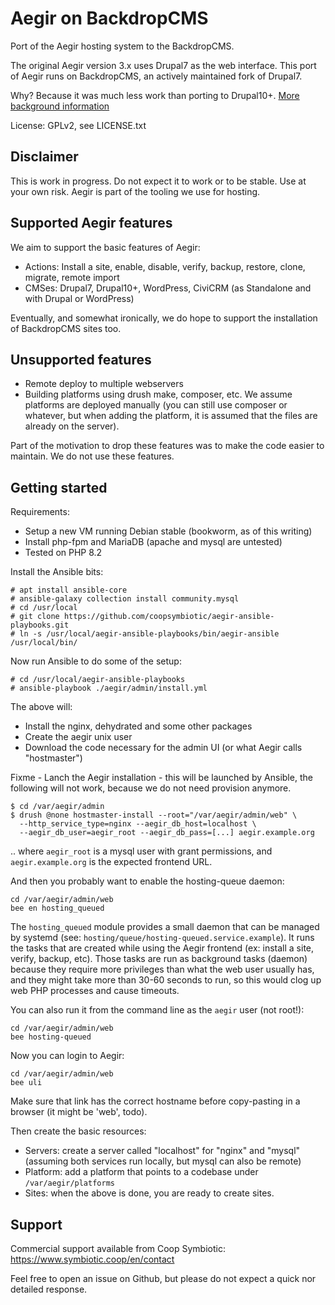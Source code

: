 # Aegir on BackdropCMS

Port of the Aegir hosting system to the BackdropCMS.

The original Aegir version 3.x uses Drupal7 as the web interface. This port of
Aegir runs on BackdropCMS, an actively maintained fork of Drupal7.

Why? Because it was much less work than porting to Drupal10+.
[More background information](https://www.bidon.ca/random/2024-10-02-aegir-drupal10-backdrop/)

License: GPLv2, see LICENSE.txt

## Disclaimer

This is work in progress. Do not expect it to work or to be stable.
Use at your own risk. Aegir is part of the tooling we use for hosting.

## Supported Aegir features

We aim to support the basic features of Aegir:

* Actions: Install a site, enable, disable, verify, backup, restore, clone, migrate, remote import
* CMSes: Drupal7, Drupal10+, WordPress, CiviCRM (as Standalone and with Drupal or WordPress)

Eventually, and somewhat ironically, we do hope to support the installation of
BackdropCMS sites too.

## Unsupported features

* Remote deploy to multiple webservers
* Building platforms using drush make, composer, etc. We assume platforms are deployed manually (you can still use composer or whatever, but when adding the platform, it is assumed that the files are already on the server).

Part of the motivation to drop these features was to make the code easier to maintain. We do not use these features.

## Getting started

Requirements:

* Setup a new VM running Debian stable (bookworm, as of this writing)
* Install php-fpm and MariaDB (apache and mysql are untested)
* Tested on PHP 8.2

Install the Ansible bits:

```
# apt install ansible-core
# ansible-galaxy collection install community.mysql
# cd /usr/local
# git clone https://github.com/coopsymbiotic/aegir-ansible-playbooks.git
# ln -s /usr/local/aegir-ansible-playbooks/bin/aegir-ansible /usr/local/bin/
```

Now run Ansible to do some of the setup:

```
# cd /usr/local/aegir-ansible-playbooks
# ansible-playbook ./aegir/admin/install.yml
```

The above will:

- Install the nginx, dehydrated and some other packages
- Create the aegir unix user
- Download the code necessary for the admin UI (or what Aegir calls "hostmaster")

Fixme - Lanch the Aegir installation - this will be launched by Ansible, the following will not work, because we do not need provision anymore.

```
$ cd /var/aegir/admin
$ drush @none hostmaster-install --root="/var/aegir/admin/web" \
  --http_service_type=nginx --aegir_db_host=localhost \
  --aegir_db_user=aegir_root --aegir_db_pass=[...] aegir.example.org
```

.. where `aegir_root` is a mysql user with grant permissions, and `aegir.example.org` is the expected frontend URL.

And then you probably want to enable the hosting-queue daemon:

```
cd /var/aegir/admin/web
bee en hosting_queued
```

The `hosting_queued` module provides a small daemon that can be managed by systemd (see: `hosting/queue/hosting-queued.service.example`). It runs the tasks that are created while using the Aegir frontend (ex: install a site, verify, backup, etc). Those tasks are run as background tasks (daemon) because they require more privileges than what the web user usually has, and they might take more than 30-60 seconds to run, so this would clog up web PHP processes and cause timeouts.

You can also run it from the command line as the `aegir` user (not root!):

```
cd /var/aegir/admin/web
bee hosting-queued
```

Now you can login to Aegir:


```
cd /var/aegir/admin/web
bee uli
```

Make sure that link has the correct hostname before copy-pasting in a browser (it might be 'web', todo).

Then create the basic resources:

- Servers: create a server called "localhost" for "nginx" and "mysql" (assuming both services run locally, but mysql can also be remote)
- Platform: add a platform that points to a codebase under `/var/aegir/platforms`
- Sites: when the above is done, you are ready to create sites.

## Support

Commercial support available from Coop Symbiotic: https://www.symbiotic.coop/en/contact

Feel free to open an issue on Github, but please do not expect a quick nor detailed response.
